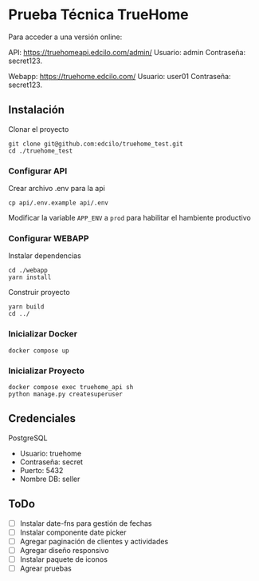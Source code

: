 # Prueba Técnica TrueHome

Para acceder a una versión online:

API: 
https://truehomeapi.edcilo.com/admin/
Usuario: admin
Contraseña: secret123.

Webapp:
https://truehome.edcilo.com/
Usuario: user01
Contraseña: secret123.

## Instalación

Clonar el proyecto

```
git clone git@github.com:edcilo/truehome_test.git
cd ./truehome_test
```

### Configurar API

Crear archivo .env para la api

```
cp api/.env.example api/.env
```

Modificar la variable `APP_ENV` a `prod` para habilitar el hambiente productivo

### Configurar WEBAPP

Instalar dependencias

```
cd ./webapp
yarn install
```

Construir proyecto 

```
yarn build 
cd ../
```

### Inicializar Docker

```
docker compose up 
```

### Inicializar Proyecto

```
docker compose exec truehome_api sh
python manage.py createsuperuser
```

## Credenciales

PostgreSQL

* Usuario: truehome
* Contraseña: secret
* Puerto: 5432
* Nombre DB: seller

## ToDo

- [ ] Instalar date-fns para gestión de fechas
- [ ] Instalar componente date picker
- [ ] Agregar paginación de clientes y actividades
- [ ] Agregar diseño responsivo
- [ ] Instalar paquete de iconos
- [ ] Agrear pruebas

